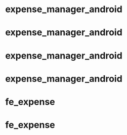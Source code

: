 # expense_manager_android
# expense_manager_android
# expense_manager_android
# expense_manager_android
# fe_expense
# fe_expense
